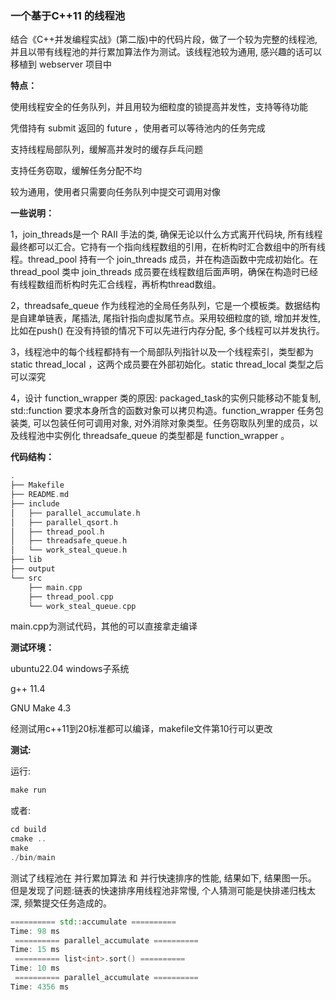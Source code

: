 ### 一个基于C++11 的线程池

结合《C++并发编程实战》(第二版)中的代码片段，做了一个较为完整的线程池, 并且以带有线程池的并行累加算法作为测试。该线程池较为通用, 感兴趣的话可以移植到 webserver 项目中

**特点：**

使用线程安全的任务队列，并且用较为细粒度的锁提高并发性，支持等待功能

凭借持有 submit 返回的 future ，使用者可以等待池内的任务完成

支持线程局部队列，缓解高并发时的缓存乒乓问题

支持任务窃取，缓解任务分配不均

较为通用，使用者只需要向任务队列中提交可调用对像 

**一些说明：**

1，join_threads是一个 RAII 手法的类, 确保无论以什么方式离开代码块, 所有线程最终都可以汇合。它持有一个指向线程数组的引用，在析构时汇合数组中的所有线程。thread_pool 持有一个 join_threads 成员，并在构造函数中完成初始化。在 thread_pool 类中 join_threads 成员要在线程数组后面声明，确保在构造时已经有线程数组而析构时先汇合线程，再析构thread数组。

2，threadsafe_queue 作为线程池的全局任务队列，它是一个模板类。数据结构是自建单链表，尾插法,  尾指针指向虚拟尾节点。采用较细粒度的锁, 增加并发性, 比如在push() 在没有持锁的情况下可以先进行内存分配, 多个线程可以并发执行。

3，线程池中的每个线程都持有一个局部队列指针以及一个线程索引，类型都为 static thread_local ，这两个成员要在外部初始化。static thread_local 类型之后可以深究

4，设计 function_wrapper 类的原因: packaged_task的实例只能移动不能复制, std::function 要求本身所含的函数对象可以拷贝构造。function_wrapper 任务包装类, 可以包装任何可调用对象, 对外消除对象类型。任务窃取队列里的成员，以及线程池中实例化 threadsafe_queue 的类型都是 function_wrapper 。

**代码结构：**
```C++
.
├── Makefile
├── README.md
├── include
│   ├── parallel_accumulate.h
│   ├── parallel_qsort.h
│   ├── thread_pool.h
│   ├── threadsafe_queue.h
│   └── work_steal_queue.h
├── lib
├── output
└── src
    ├── main.cpp
    ├── thread_pool.cpp
    └── work_steal_queue.cpp
```

main.cpp为测试代码，其他的可以直接拿走编译

**测试环境：**

ubuntu22.04 windows子系统

g++ 11.4

GNU Make 4.3

经测试用c++11到20标准都可以编译，makefile文件第10行可以更改

**测试:**

运行:

```C++
make run
```
或者:

```C++
cd build
cmake ..
make 
./bin/main
```

测试了线程池在 并行累加算法 和 并行快速排序的性能, 结果如下, 结果图一乐。
但是发现了问题:链表的快速排序用线程池非常慢, 个人猜测可能是快排递归栈太深, 频繁提交任务造成的。

```C++
========== std::accumulate ========== 
Time: 98 ms
 ========== parallel_accumulate ========== 
Time: 15 ms
 ========== list<int>.sort() ========== 
Time: 10 ms
 ========== parallel_accumulate ========== 
Time: 4356 ms
```













